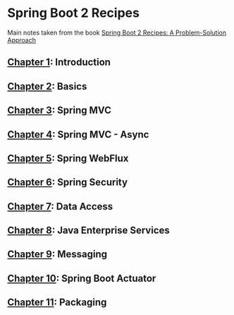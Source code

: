 # Spring Boot 2 Recipes

Main notes taken from the book [Spring Boot 2 Recipes: A Problem-Solution Approach](https://www.amazon.com/Spring-Boot-Recipes-Problem-Solution-Approach/dp/1484239628)

## [Chapter 1](./ch01): Introduction
## [Chapter 2](./ch02): Basics
## [Chapter 3](./ch03): Spring MVC
## [Chapter 4](./ch04): Spring MVC - Async
## [Chapter 5](./ch05): Spring WebFlux
## [Chapter 6](./ch06): Spring Security
## [Chapter 7](./ch07): Data Access
## [Chapter 8](./ch08): Java Enterprise Services
## [Chapter 9](./ch09): Messaging
## [Chapter 10](./ch10): Spring Boot Actuator
## [Chapter 11](./ch11): Packaging

